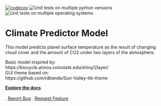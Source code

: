 [![codecov](https://codecov.io/gh/NERC-DTP-Students/climate-predictor/branch/main/graph/badge.svg?token=B7FWJCAPWX)](https://codecov.io/gh/NERC-DTP-Students/climate-predictor)
![Unit tests on multiple python versions](https://github.com/NERC-DTP-Students/climate-predictor/actions/workflows/unit-tests.yml/badge.svg)
![Unit tests on multiple operating systems](https://github.com/NERC-DTP-Students/climate-predictor/actions/workflows/os-tests.yml/badge.svg)




# Climate Predictor Model 

<p>
    This model predicts planet surface temperature as the result of changing cloud cover and the amount of CO2 under two layers of the atmosphere. 
</p> 
    
<p>
    Basic model inspired by: <br/>
    https://biocycle.atmos.colostate.edu/shiny/2layer/ <br/>
GUI theme based on:<br/> https://github.com/rdbende/Sun-Valley-ttk-theme
</p>
<p>
      <a href="https://climate-predictor.readthedocs.io/en/latest/index.html"><strong>Explore the docs </strong></a>
    <br/>
    <br/>
      .
      <a href="https://github.com/NERC-DTP-Students/climate-predictor/issues">Report Bug</a>
      .
      <a href="https://github.com/NERC-DTP-Students/climate-predictor/issues">Request Feature</a>
</p>
    </div>
    
  

